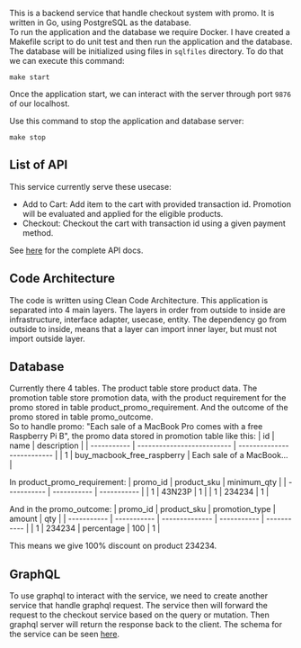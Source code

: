This is a backend service that handle checkout system with promo. It is written in Go, using PostgreSQL as the database.  
To run the application and the database we require Docker. I have created a Makefile script to do unit test and then run the application and the database. The database will be initialized using files in `sqlfiles` directory. To do that we can execute this command:
```
make start
```

Once the application start, we can interact with the server through port `9876` of our localhost.    

Use this command to stop the application and database server:
```
make stop
```

## List of API
This service currently serve these usecase:
- Add to Cart:
Add item to the cart with provided transaction id. Promotion will be evaluated and applied for the eligible products.
- Checkout:
Checkout the cart with transaction id using a given payment method.

See [here](docs/apidocs.md) for the complete API docs.

## Code Architecture
The code is written using Clean Code Architecture. This application is separated into 4 main layers. The layers in order from outside to inside are infrastructure, interface adapter, usecase, entity. The dependency go from outside to inside, means that a layer can import inner layer, but must not import outside layer. 

## Database
Currently there 4 tables. The product table store product data. The promotion table store promotion data, with the product requirement for the promo stored in table product_promo_requirement. And the outcome of the promo stored in table promo_outcome.  
So to handle promo: "Each sale of a MacBook Pro comes with a free Raspberry Pi B", the promo data stored in promotion table like this:
| id          | name                       | description                |
| ----------- | -------------------------- | -------------------------- |
| 1           | buy_macbook_free_raspberry | Each sale of a MacBook...  |

In product_promo_requirement:
| promo_id    | product_sku | minimum_qty |
| ----------- | ----------- | ----------- |
| 1           | 43N23P      | 1           |
| 1           | 234234      | 1           |

And in the promo_outcome:
| promo_id    | product_sku | promotion_type | amount      | qty         |
| ----------- | ----------- | -------------- | ----------- | ----------- |
| 1           | 234234      | percentage     | 100         | 1           |

This means we give 100% discount on product 234234.

## GraphQL
To use graphql to interact with the service, we need to create another service that handle graphql request. The service then will forward the request to the checkout service based on the query or mutation. Then graphql server will return the response back to the client. The schema for the service can be seen [here](docs/schema.graphql).